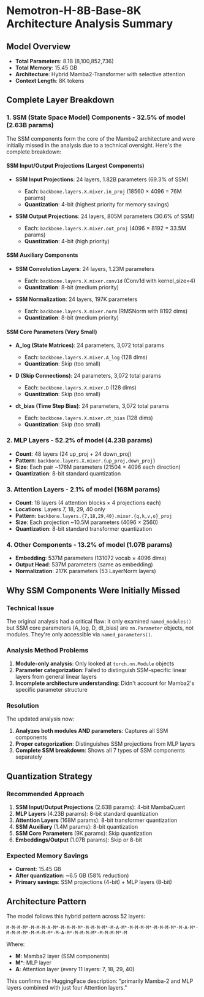 # Nemotron-H-8B-Base-8K Architecture Analysis Summary

## Model Overview
- **Total Parameters**: 8.1B (8,100,852,736)
- **Total Memory**: 15.45 GB
- **Architecture**: Hybrid Mamba2-Transformer with selective attention
- **Context Length**: 8K tokens

## Complete Layer Breakdown

### 1. SSM (State Space Model) Components - 32.5% of model (2.63B params)

The SSM components form the core of the Mamba2 architecture and were initially missed in the analysis due to a technical oversight. Here's the complete breakdown:

#### SSM Input/Output Projections (Largest Components)
- **SSM Input Projections**: 24 layers, 1.82B parameters (69.3% of SSM)
  - Each: `backbone.layers.X.mixer.in_proj` (18560 × 4096 = 76M params)
  - **Quantization**: 4-bit (highest priority for memory savings)

- **SSM Output Projections**: 24 layers, 805M parameters (30.6% of SSM)  
  - Each: `backbone.layers.X.mixer.out_proj` (4096 × 8192 = 33.5M params)
  - **Quantization**: 4-bit (high priority)

#### SSM Auxiliary Components
- **SSM Convolution Layers**: 24 layers, 1.23M parameters
  - Each: `backbone.layers.X.mixer.conv1d` (Conv1d with kernel_size=4)
  - **Quantization**: 8-bit (medium priority)

- **SSM Normalization**: 24 layers, 197K parameters
  - Each: `backbone.layers.X.mixer.norm` (RMSNorm with 8192 dims)
  - **Quantization**: 8-bit (medium priority)

#### SSM Core Parameters (Very Small)
- **A_log (State Matrices)**: 24 parameters, 3,072 total params
  - Each: `backbone.layers.X.mixer.A_log` (128 dims)
  - **Quantization**: Skip (too small)

- **D (Skip Connections)**: 24 parameters, 3,072 total params
  - Each: `backbone.layers.X.mixer.D` (128 dims)  
  - **Quantization**: Skip (too small)

- **dt_bias (Time Step Bias)**: 24 parameters, 3,072 total params
  - Each: `backbone.layers.X.mixer.dt_bias` (128 dims)
  - **Quantization**: Skip (too small)

### 2. MLP Layers - 52.2% of model (4.23B params)
- **Count**: 48 layers (24 up_proj + 24 down_proj)
- **Pattern**: `backbone.layers.X.mixer.{up_proj,down_proj}`
- **Size**: Each pair ~176M parameters (21504 × 4096 each direction)
- **Quantization**: 8-bit standard quantization

### 3. Attention Layers - 2.1% of model (168M params)
- **Count**: 16 layers (4 attention blocks × 4 projections each)
- **Locations**: Layers 7, 18, 29, 40 only
- **Pattern**: `backbone.layers.{7,18,29,40}.mixer.{q,k,v,o}_proj`
- **Size**: Each projection ~10.5M parameters (4096 × 2560)
- **Quantization**: 8-bit standard transformer quantization

### 4. Other Components - 13.2% of model (1.07B params)
- **Embedding**: 537M parameters (131072 vocab × 4096 dims)
- **Output Head**: 537M parameters (same as embedding)
- **Normalization**: 217K parameters (53 LayerNorm layers)

## Why SSM Components Were Initially Missed

### Technical Issue
The original analysis had a critical flaw: it only examined `named_modules()` but SSM core parameters (A_log, D, dt_bias) are `nn.Parameter` objects, not modules. They're only accessible via `named_parameters()`.

### Analysis Method Problems
1. **Module-only analysis**: Only looked at `torch.nn.Module` objects
2. **Parameter categorization**: Failed to distinguish SSM-specific linear layers from general linear layers
3. **Incomplete architecture understanding**: Didn't account for Mamba2's specific parameter structure

### Resolution
The updated analysis now:
1. **Analyzes both modules AND parameters**: Captures all SSM components
2. **Proper categorization**: Distinguishes SSM projections from MLP layers
3. **Complete SSM breakdown**: Shows all 7 types of SSM components separately

## Quantization Strategy

### Recommended Approach
1. **SSM Input/Output Projections** (2.63B params): 4-bit MambaQuant
2. **MLP Layers** (4.23B params): 8-bit standard quantization  
3. **Attention Layers** (168M params): 8-bit transformer quantization
4. **SSM Auxiliary** (1.4M params): 8-bit quantization
5. **SSM Core Parameters** (9K params): Skip quantization
6. **Embeddings/Output** (1.07B params): Skip or 8-bit

### Expected Memory Savings
- **Current**: 15.45 GB
- **After quantization**: ~6.5 GB (58% reduction)
- **Primary savings**: SSM projections (4-bit) + MLP layers (8-bit)

## Architecture Pattern

The model follows this hybrid pattern across 52 layers:
```
M-M-M-M*-M-M-M-A-M*-M-M-M-M*-M-M-M-M*-M-A-M*-M-M-M-M*-M-M-M-M*-M-A-M*-M-M-M-M*-M-M-M-M*-M-A-M*-M-M-M-M*-M-M-M-M*-M
```

Where:
- **M**: Mamba2 layer (SSM components)
- **M***: MLP layer  
- **A**: Attention layer (every 11 layers: 7, 18, 29, 40)

This confirms the HuggingFace description: "primarily Mamba-2 and MLP layers combined with just four Attention layers." 